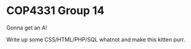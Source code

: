 # COP4331 Group 14

Gonna get an A!

Write up some CSS/HTML/PHP/SQL whatnot and make this kitten purr.
